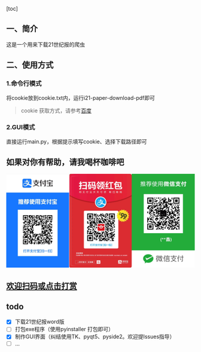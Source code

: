 [toc]

## 一、简介
这是一个用来下载21世纪报的爬虫
## 二、使用方式
### 1.命令行模式
将cookie放到cookie.txt内，运行i21-paper-download-pdf即可
> cookie 获取方式，请参考[百度](https://www.baidu.com/s?wd=%E8%8E%B7%E5%8F%96cookie/)
### 2.GUI模式
直接运行main.py，根据提示填写cookie、选择下载路径即可
## 如果对你有帮助，请我喝杯咖啡吧
![](https://github.com/huaxinCLUB/i21-paper-download/blob/master/3in1.png)
## [欢迎扫码或点击打赏](https://gitee.com/huaxinclub/upic/blob/master/uPic/img/3in1.png)

## todo
- [x] 下载21世纪报word版
- [ ] 打包exe程序（使用pyinstaller 打包即可）
- [x] 制作GUI界面（纠结使用TK、pyqt5、pyside2。欢迎提Issues指导）
- [ ] ...
